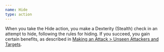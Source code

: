 ```yaml
---
name: Hide
type: action
---
```

When you take the Hide action, you make a Dexterity (Stealth) check in an attempt to hide,
following the rules for hiding. If you succeed, you gain certain benefits, as described in
[Making an Attack > Unseen Attackers and Targets](/manual/combat#making-an-attack).

